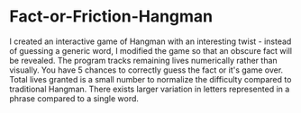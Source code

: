 # Fact-or-Friction-Hangman
I created an interactive game of Hangman with an interesting twist - instead of guessing a generic word, I modified the game so that an obscure fact will be revealed.   The program tracks remaining lives numerically rather than visually.  You have 5 chances to correctly guess the fact or it's game over. Total lives granted is a small number to normalize the difficulty compared to traditional Hangman. There exists larger variation in letters represented in a phrase compared to a single word. 
